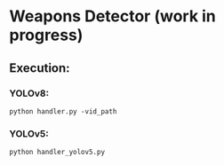 # Weapons Detector (work in progress)
## Execution:
### YOLOv8:
```python handler.py -vid_path```
### YOLOv5:
```python handler_yolov5.py```

